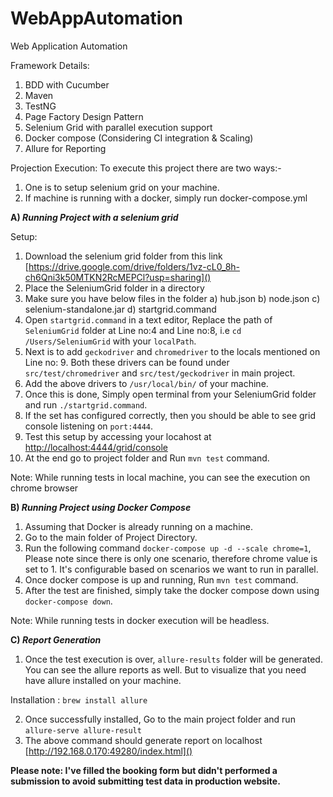 # WebAppAutomation
Web Application Automation

Framework Details:
1) BDD with Cucumber
2) Maven
3) TestNG
4) Page Factory Design Pattern
5) Selenium Grid with parallel execution support
6) Docker compose (Considering CI integration & Scaling)
7) Allure for Reporting


Projection Execution:
To execute this project there are two ways:- 
1) One is to setup selenium grid on your machine.
2) If machine is running with a docker, simply run docker-compose.yml

**A) *Running Project with a selenium grid***

Setup:
1) Download the selenium grid folder from this link [https://drive.google.com/drive/folders/1vz-cL0_8h-ch6Qni3k50MTKN2RcMEPCl?usp=sharing]()
2) Place the SeleniumGrid folder in a directory
3) Make sure you have below files in the folder
    a) hub.json
    b) node.json
    c) selenium-standalone.jar
    d) startgrid.command    
4) Open `startgrid.command` in a text editor, Replace the path of `SeleniumGrid` folder at Line no:4 and Line no:8, i.e `cd /Users/SeleniumGrid` with your `localPath`.
5) Next is to add `geckodriver` and `chromedriver` to the locals mentioned on Line no: 9. Both these drivers can be found under `src/test/chromedriver` and `src/test/geckodriver` in main project.
6) Add the above drivers to `/usr/local/bin/` of your machine.
7) Once this is done, Simply open terminal from your SeleniumGrid folder and run `./startgrid.command`. 
8) If the set has configured correctly, then you should be able to see grid console listening on `port:4444`.
9) Test this setup by accessing your locahost at [http://localhost:4444/grid/console]()
10) At the end go to project folder and Run `mvn test` command.

Note: While running tests in local machine, you can see the execution on chrome browser


**B) *Running Project using Docker Compose***
1) Assuming that Docker is already running on a machine.
2) Go to the main folder of Project Directory.
3) Run the following command `docker-compose up -d --scale chrome=1`, Please note since there is only one scenario, therefore chrome value is set to 1. It's configurable based on scenarios we want to run in parallel.
4) Once docker compose is up and running, Run `mvn test` command.
5) After the test are finished, simply take the docker compose down using `docker-compose down`.

Note: While running tests in docker execution will be headless.

**C) *Report Generation***
1) Once the test execution is over, `allure-results` folder will be generated. You can see the allure reports as well. But to visualize that you need have allure installed on your machine.

Installation : `brew install allure`

2) Once successfully installed, Go to the main project folder and run `allure-serve allure-result`
3) The above command should generate report on localhost [http://192.168.0.170:49280/index.html]()

**Please note: I've filled the booking form but didn't performed a submission to avoid submitting test data in production website.**